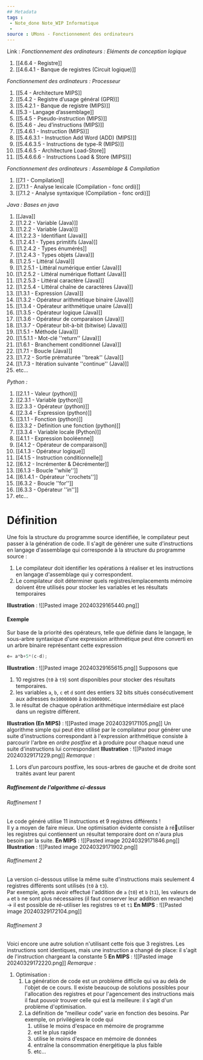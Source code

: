```yaml
---
## Metadata
tags : 
 - Note_done Note_WIP Informatique
 - 
source : UMons - Fonctionnement des ordinateurs
---
```


Link :
_Fonctionnement des ordinateurs : Eléments de conception logique_
1. [[4.6.4 - Registre]]
2. [[4.6.4.1 - Banque de registres (Circuit logique)]]

_Fonctionnement des ordinateurs : Processeur_
1. [[5.4 - Architecture MIPS]]
2. [[5.4.2 - Registre d’usage général (GPR)]]
3. [[5.4.2.1 - Banque de registre (MIPS)]]
4. [[5.3 - Langage d’assemblage]]
5. [[5.4.5 - Pseudo-instruction (MIPS)]]
6. [[5.4.6 - Jeu d’instructions (MIPS)]]
7. [[5.4.6.1 - Instruction (MIPS)]]
8. [[5.4.6.3.1 - Instruction Add Word (ADD) (MIPS)]]
9. [[5.4.6.3.5 - Instructions de type-R (MIPS)]]
10. [[5.4.6.5 - Architecture Load-Store]]
11. [[5.4.6.6.6 - Instructions Load & Store (MIPS)]]

_Fonctionnement des ordinateurs : Assemblage & Compilation_
1. [[7.1 - Compilation]]
2. [[7.1.1 - Analyse lexicale (Compilation - fonc ordi)]]
3. [[7.1.2 - Analyse syntaxique (Compilation - fonc ordi)]]

_Java : Bases en java_
1. [[Java]]
2. [[1.2.2 - Variable (Java)]]
3. [[1.2.2 - Variable (Java)]]
4. [[1.2.2.3 - Identifiant (Java)]]
5. [[1.2.4.1 - Types primitifs (Java)]]
6. [[1.2.4.2 - Types énumérés]]
7. [[1.2.4.3 - Types objets (Java)]]
8. [[1.2.5 - Littéral (Java)]]
9. [[1.2.5.1 - Littéral numérique entier (Java)]]
10. [[1.2.5.2 - Littéral numérique flottant (Java)]]
11. [[1.2.5.3 - Littéral caractère (Java)]]
12. [[1.2.5.4 - Littéral chaîne de caractères (Java)]]
13. [[1.3.1 - Expression (Java)]]
14. [[1.3.2 - Opérateur arithmétique binaire (Java)]]
15. [[1.3.4 - Opérateur arithmétique unaire (Java)]]
16. [[1.3.5 - Opérateur logique (Java)]]
17. [[1.3.6 - Opérateur de comparaison (Java)]]
18. [[1.3.7 - Opérateur bit-à-bit (bitwise) (Java)]]
19. [[1.5.1 - Méthode (Java)]]
20. [[1.5.1.1 - Mot-clé ''return'' (Java)]]
21. [[1.6.1 - Branchement conditionnel (Java)]]
22. [[1.7.1 - Boucle (Java)]]
23. [[1.7.2 - Sortie prématurée ''break'' (Java)]]
24. [[1.7.3 - Itération suivante ''continue'' (Java)]]
25. etc...

_Python :_
1. [[2.1.1 - Valeur (python)]]
2. [[2.3.1 - Variable (python)]]
3. [[2.3.3 - Opérateur (python)]]
4. [[2.3.4 - Expression (python)]]
5. [[3.1.1 - Fonction (python)]]
6. [[3.3.2 - Définition une fonction (python)]]
7. [[3.3.4 - Variable locale (Python)]]
8. [[4.1.1 - Expression booléenne]]
9. [[4.1.2 - Opérateur de comparaison]]
10. [[4.1.3 - Opérateur logique]]
11. [[4.1.5 - Instruction conditionnelle]]
12. [[6.1.2 - Incrémenter & Décrémenter]]
13. [[6.1.3 - Boucle ''while'']]
14. [[6.1.4.1 - Opérateur ''crochets'']]
15. [[6.3.2 - Boucle ''for'']]
16. [[6.3.3 - Opérateur ''in'']]
17. etc...
# Définition
Une fois la structure du programme source identifiée, le compilateur peut passer à la génération de code. Il s'agit de générer une suite d'instructions en langage d'assemblage qui corresponde à la structure du programme source : 
1. Le compilateur doit identifier les opérations à réaliser et les instructions en langage d'assemblage qui y correspondent.
2. Le compilateur doit déterminer quels registres/emplacements mémoire doivent être utilisés pour stocker les variables et les résultats temporaires

**Illustration** : ![[Pasted image 20240329165440.png]]
#### Exemple
Sur base de la priorité des opérateurs, telle que définie dans le langage, le sous-arbre syntaxique d'une expression arithmétique peut être converti en un arbre binaire représentant cette expression
```java
e= a*b+5*(c-d);
```
**Illustration** : ![[Pasted image 20240329165615.png]]
Supposons que 
1. 10 registres (`t0` à `t9`) sont disponibles pour stocker des résultats temporaires. 
2. les variables `a`, `b`, `c` et `d` sont des entiers 32 bits situés consécutivement aux adresses `0x10000000` à `0x1000000C`. 
3. le résultat de chaque opération arithmétique intermédiaire est placé dans un registre différent.

**Illustration (En MIPS)** : ![[Pasted image 20240329171105.png]]
Un algorithme simple qui peut être utilisé par le compilateur pour générer une suite d'instructions correspondant à l'expression arithmétique consiste à parcourir l'arbre en _ordre postfixe_ et à produire pour chaque nœud une suite d'instructions lui correspondant
**Illustration** : ![[Pasted image 20240329171229.png]]
_Remarque_ :
1. Lors d’un parcours postfixe, les sous-arbres de gauche et de droite sont traités avant leur parent

##### Raffinement de l'algorithme ci-dessus
###### Raffinement 1
Le code généré utilise 11 instructions et 9 registres différents ! 
\
Il y a moyen de faire mieux. Une optimisation évidente consiste à réutiliser les registres qui contiennent un résultat temporaire dont on n'aura plus besoin par la suite.
**En MIPS** : ![[Pasted image 20240329171846.png]]
**Illustration** : ![[Pasted image 20240329171902.png]]
###### Raffinement 2
La version ci-dessous utilise la même suite d'instructions mais seulement 4 registres différents sont utilisés (`t0` à `t3`). 
\
Par exemple, après avoir effectué l'addition de `a` (`t0`) et `b` (`t1`), les valeurs de `a` et `b` ne sont plus nécessaires (il faut conserver leur addition en revanche) → il est possible de ré-utiliser les registres `t0` et `t1`
**En MIPS** : ![[Pasted image 20240329172104.png]]
###### Raffinement 3
Voici encore une autre solution n'utilisant cette fois que 3 registres. Les instructions sont identiques, mais une instruction a changé de place: il s'agit de l'instruction chargeant la constante 5
**En MIPS** : ![[Pasted image 20240329172220.png]]
_Remarque_ :
1. Optimisation :
	1. La génération de code est un problème difficile qui va au delà de l'objet de ce cours. Il existe beaucoup de solutions possibles pour l'allocation des registres et pour l'agencement des instructions mais il faut pouvoir trouver celle qui est la meilleure: il s'agit d'un problème d'optimisation. 
	2. La définition de “meilleur code” varie en fonction des besoins. Par exemple, on privilégiera le code qui 
		1. utilise le moins d'espace en mémoire de programme 
		2. est le plus rapide 
		3. utilise le moins d'espace en mémoire de données 
		4. entraîne la consommation énergétique la plus faible 
		5. etc...
